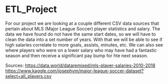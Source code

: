# ETL_Project

For our project we are looking at a couple different CSV data sources that pertain about MLS (Major League Soccer) player statistics and salary. The data we have found do not have the same start dates, so we will have to clean the data into a set number of years. With that we will be able to see if high salaries correlate to more goals, assists, minutes, etc. We can also see where players who were on a lower salary who may have had a fantastic season and then receive a significant pay bump for hte next season. 

Sources:
https://data.world/dataremixed/mls-player-salaries-2010-2018
https://www.kaggle.com/josephvm/major-league-soccer-dataset?select=all_players.csv
